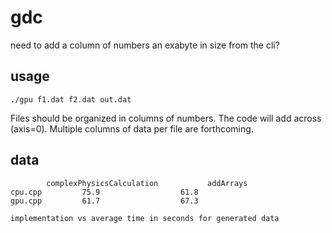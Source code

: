 # gdc

need to add a column of numbers an exabyte in size from the cli?

## usage

	./gpu f1.dat f2.dat out.dat

Files should be organized in columns of numbers. The code will add across (axis=0). Multiple columns of data per file are forthcoming.

## data

			complexPhysicsCalculation	        addArrays  
	cpu.cpp 		75.9				  61.8
	gpu.cpp 		61.7				  67.3

	implementation vs average time in seconds for generated data

